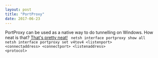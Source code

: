 ```yaml
---
layout: post
title: "PortProxy"
date: 2017-06-23
---
```

PortProxy can be used as a native way to do tunnelling on Windows. How neat is that? <a href="https://youtu.be/Hm3JodBR-vs?t=21s">That's pretty neat!</a>
<code> netsh interface portproxy show all </code>
<code> netsh interface portproxy set v4tov4 &lt;listenport&gt; &lt;connectaddress&gt; &lt;connectport&gt; &lt;listenaddress&gt; &lt;protocol&gt;
